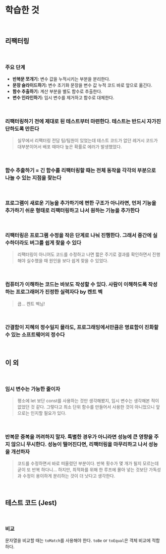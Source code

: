 # 학습한 것

<br>

## 리팩터링

<br>

### 주요 단계

* **반복문 쪼개기:** 변수 값을 누적시키는 부분을 분리한다.
* **문장 슬라이드하기:** 변수 초기화 문장을 변수 값 누적 코드 바로 앞으로 옮긴다.
* **함수 추출하기:** 계산 부분을 별도 함수로 추출한다.
* **변수 인라인하기:** 임시 변수를 제거하고 함수로 대체한다.

<br>

### 리팩터링하기 전에 제대로 된 테스트부터 마련한다. 테스트는 반드시 자가진단하도록 만든다

> 실무에서 리팩터링 전담 팀/팀원이 있었는데 테스트 코드가 없던 레거시 코드가 대부분이어서 배포 때마다 높은 확률로 에러가 발생했었다.

<br>

### 함수 추출하기 = 긴 함수를 리팩터링할 때는 전체 동작을 각각의 부분으로 나눌 수 있는 지점을 찾는다

<br>

### 프로그램이 새로운 기능을 추가하기에 편한 구조가 아니라면, 먼저 기능을 추가하기 쉬운 형태로 리팩터링하고 나서 원하는 기능을 추가한다

<br>

### 리팩터링은 프로그램 수정을 작은 단계로 나눠 진행한다. 그래서 중간에 실수하더라도 버그를 쉽게 찾을 수 있다

> 리팩터링이 아니어도 코드를 수정하고 나면 짧은 주기로 결과를 확인하면서 진행해야 실수했을 때 원인을 보다 쉽게 찾을 수 있었다.

<br>

### 컴퓨터가 이해하는 코드는 바보도 작성할 수 있다. 사람이 이해하도록 작성하는 프로그래머가 진정한 실력자다 by 켄트 벡

> 큽... 켄트 벡님!

<br>

### 간결함이 지혜의 정수일지 몰라도, 프로그래밍에서만큼은 명료함이 진화할 수 있는 소프트웨어의 정수다

<br>

## 이 외

<br>

### 임시 변수는 가능한 줄이자

> 평소에 let 보단 const를 사용하는 것만 생각해봤지, 임시 변수는 생각해본 적이 없었던 것 같다. 그렇다고 최소 단위 함수를 만들어서 사용한 것이 아니었으니 앞으로는 인지할 필요가 있다.

<br>

### 반복문 중복을 꺼려하지 말자. 특별한 경우가 아니라면 성능에 큰 영향을 주지 않으니 무시한다. 성능이 떨어진다면, 리팩터링을 마무리하고 나서 성능을 개선하자

> 코드를 수정하면서 바로 떠올렸던 부분이다. 반복 횟수가 몇 개가 될지 모르는데 굳이 또 반복 하다니... 하지만, 최적화를 위해 한 루프에 몰아 넣는 것보단 가독성과 수정이 용이하게 분리하는 것이 더 낫다고 생각한다.

<br>

## 테스트 코드 (Jest)

<br>

### 비교

문자열을 비교할 때는 `toMatch`를 사용해야 한다.
`toBe` or `toEqual`은 객체 비교에 적합하다.
